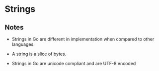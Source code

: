 # Strings

## Notes

- Strings in Go are different in implementation when compared to other languages.

- A string is a slice of bytes.
- Strings in Go are unicode compliant and are UTF-8 encoded
